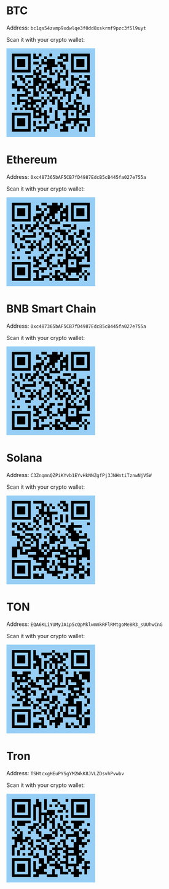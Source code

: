 # BTC

Address: `bc1qs54zvmp9xdwlqe3f0dd8xskrmf9pzc3f5l9uyt`

Scan it with your crypto wallet:

![BTC QR code](qrcodes/btc.png)

# Ethereum

Address: `0xc487365bAF5CB7fD4987EdcB5cB445fa027e755a`

Scan it with your crypto wallet:

![Ethereum QR code](qrcodes/ethereum.png)

# BNB Smart Chain

Address: `0xc487365bAF5CB7fD4987EdcB5cB445fa027e755a`

Scan it with your crypto wallet:

![BNB Smart Chain QR code](qrcodes/bnb_smart_chain.png)

# Solana

Address: `C3ZnqmnQZPiKYvb1EYvHkNNZgfPj3JNHntiTznwNjV5W`

Scan it with your crypto wallet:

![Solana QR code](qrcodes/solana.png)

# TON

Address: `EQA6KLiYUMyJA1p5cQpMklwmmkRFlRMtgoMe8R3_sUUhwCnG`

Scan it with your crypto wallet:

![TON QR code](qrcodes/ton.png)

# Tron

Address: `TSHtcxgHEuPYSgYM2WkK8JVLZDsvhPvwbv`

Scan it with your crypto wallet:

![Tron QR code](qrcodes/tron.png)

